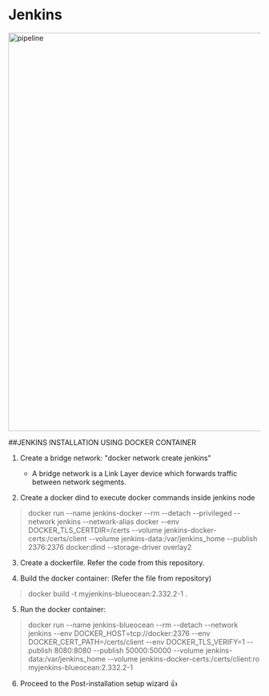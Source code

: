 # Jenkins

<img width="795" alt="pipeline" src="https://user-images.githubusercontent.com/79646955/167696932-1c82e1e4-a266-4ee0-b4c9-7f29111b002f.png">

##JENKINS INSTALLATION USING DOCKER CONTAINER

1. Create a bridge network: "docker network create jenkins"
   - A bridge network is a Link Layer device which forwards traffic between network segments.

2. Create a docker dind to execute docker commands inside jenkins node
   
> docker run --name jenkins-docker --rm --detach --privileged --network jenkins --network-alias docker --env DOCKER_TLS_CERTDIR=/certs --volume jenkins-docker-certs:/certs/client --volume jenkins-data:/var/jenkins_home --publish 2376:2376 docker:dind --storage-driver overlay2

3. Create a dockerfile. Refer the code from this repository.

4. Build the docker container: (Refer the file from repository)

> docker build -t myjenkins-blueocean:2.332.2-1 .

5. Run the docker container:

 > docker run --name jenkins-blueocean --rm --detach --network jenkins --env DOCKER_HOST=tcp://docker:2376 --env DOCKER_CERT_PATH=/certs/client --env DOCKER_TLS_VERIFY=1 --publish 8080:8080 --publish 50000:50000 --volume jenkins-data:/var/jenkins_home  --volume jenkins-docker-certs:/certs/client:ro myjenkins-blueocean:2.332.2-1

6. Proceed to the Post-installation setup wizard :+1:

